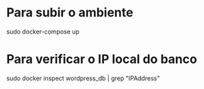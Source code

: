 # Para subir o ambiente
sudo docker-compose up

# Para verificar o IP local do banco
sudo docker inspect wordpress_db | grep "IPAddress"

